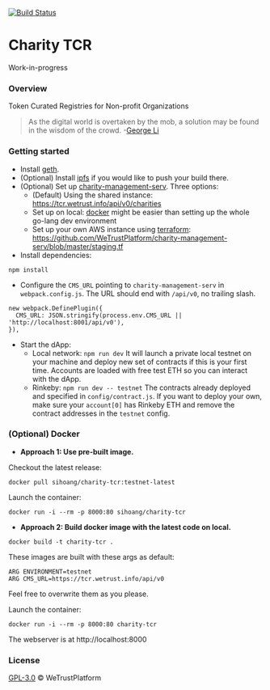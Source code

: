 [![Build Status](https://travis-ci.org/WeTrustPlatform/charity-tcr.svg?branch=master)](https://travis-ci.org/WeTrustPlatform/charity-tcr)

# Charity TCR
Work-in-progress

### Overview
Token Curated Registries for Non-profit Organizations

> As the digital world is overtaken by the mob, a solution may be found in the wisdom of the crowd.
> -[George Li](https://hackernoon.com/curating-a-virtuous-digital-world-b89363e8ab15)


### Getting started
- Install [geth](https://geth.ethereum.org/).
- (Optional) Install [ipfs](https://ipfs.io/) if you would like to push your build there.
- (Optional) Set up [charity-management-serv](https://github.com/WeTrustPlatform/charity-management-serv). Three options:
    * (Default) Using the shared instance: https://tcr.wetrust.info/api/v0/charities
    * Set up on local: [docker](https://github.com/WeTrustPlatform/charity-management-serv#docker) might be easier than setting up the whole go-lang dev environment
    * Set up your own AWS instance using [terraform](https://www.terraform.io/): https://github.com/WeTrustPlatform/charity-management-serv/blob/master/staging.tf
- Install dependencies:
```
npm install
```

- Configure the `CMS_URL` pointing to `charity-management-serv` in `webpack.config.js`. The URL should end with `/api/v0`, no trailing slash.
```
new webpack.DefinePlugin({
  CMS_URL: JSON.stringify(process.env.CMS_URL || 'http://localhost:8001/api/v0'),
}),
```

- Start the dApp:
    * Local network: `npm run dev` It will launch a private local testnet on your machine and deploy new set of contracts if this is your first time. Accounts are loaded with free test ETH so you can interact with the dApp.
    * Rinkeby: `npm run dev -- testnet` The contracts already deployed and specified in `config/contract.js`. If you want to deploy your own, make sure your `account[0]` has Rinkeby ETH and remove the contract addresses in the `testnet` config.


### (Optional) Docker
- **Approach 1: Use pre-built image.**

Checkout the latest release:
```
docker pull sihoang/charity-tcr:testnet-latest
```
Launch the container:
```
docker run -i --rm -p 8000:80 sihoang/charity-tcr
```

- **Approach 2: Build docker image with the latest code on local.**
```
docker build -t charity-tcr .
```

These images are built with these args as default:
```
ARG ENVIRONMENT=testnet
ARG CMS_URL=https://tcr.wetrust.info/api/v0
```
Feel free to overwrite them as you please.

Launch the container:
```
docker run -i --rm -p 8000:80 charity-tcr
```
The webserver is at http://localhost:8000


### License
[GPL-3.0](https://www.gnu.org/licenses/gpl-3.0.txt) &copy; WeTrustPlatform
